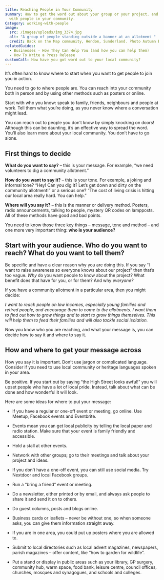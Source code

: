 ```yaml
---
title: Reaching People in Your Community
summary: How to get the word out about your group or your project, and connect
  with people in your community.
Category: working-with-people
image:
  src: /images/uploads/img_3374.jpg
  alt: "A group of people standing outside a banner at an allotment "
  credit: Back on the Map community, Hendon, Sunderland. Photo Autumn Barlow 2022
relatedGuides:
  - Businesses - How They Can Help You (and how you can help them)
  - How To Write a Press Release
customCall: How have you got word out to your local community?
---
```

It’s often hard to know where to start when you want to get people to join you in action. 

You need to go to where people are. You can reach into your community both in person and by using other methods such as posters or online.



Start with who you know: speak to family, friends, neighbours and people at work. Tell them what you’re doing, as you never know where a conversation might lead.



You can reach out to people you don’t know by simply knocking on doors! Although this can be daunting, it’s an effective way to spread the word. You’ll also learn more about your local community. You don’t have to go alone. 



## First things to decide



**What do you want to say?** – this is your message. For example, “we need volunteers to dig a community allotment.”



**How do you want to say it?** – this is your tone. For example, a joking and informal tone? “Hey! Can you dig it? Let’s get down and dirty on the community allotment!” or a serious one? “The cost of living crisis is hitting our local area really hard. You can help.”



**Where will you say it?** – this is the manner or delivery method. Posters, radio announcements, talking to people, mystery QR codes on lampposts. All of these methods have good and bad points.



You need to know those three key things – message, tone and method – and one more very important thing: **who is your audience?**



## Start with your audience. Who do you want to reach? What do you want to tell them?



Be specific and have a clear reason why you are doing this. If you say “I want to raise awareness so everyone knows about our project” then that’s too vague. *Why* do you want people to know about the project? What benefit does that have for you, or for them? And why *everyone?*



If you have a community allotment in a particular area, then you might decide:



*I want to reach people on low incomes, especially young families and retired people, and encourage them to come to the allotments. I want them to find out how to grow things and to start to grow things themselves. This will help them to feed their families and will also tackle social isolation.*



Now you know who you are reaching, and what your message is, you can decide how to say it and where to say it.



## How and where to get your message across



How you say it is important. Don’t use jargon or complicated language. Consider if you need to use local community or heritage languages spoken in your area. 



Be positive. If you start out by saying “the High Street looks awful!” you will upset people who have a lot of local pride. Instead, talk about what can be done and how wonderful it will look.



Here are some ideas for where to put your message:



* If you have a regular or one-off event or meeting, go online. Use Meetup, Facebook events and Eventbrite.

* Events mean you can get local publicity by telling the local paper and radio station. Make sure that your event is family friendly and accessible.
* Hold a stall at other events.
* Network with other groups; go to their meetings and talk about your project and ideas.
* If you don’t have a one-off event, you can still use social media. Try Nextdoor and local Facebook groups.
* Run a “bring a friend” event or meeting.
* Do a newsletter, either printed or by email, and always ask people to share it and send it on to others.
* Do guest columns, posts and blogs online.
* Business cards or leaflets – never be without one, so when someone asks, you can give them information straight away.
* If you are in one area, you could put up posters where you are allowed to.
* Submit to local directories such as local advert magazines, newspapers, parish magazines – offer content, like “how to garden for wildlife”.
* Put a stand or display in public areas such as your library, GP surgery, community hub, warm space, food bank, leisure centre, council offices, churches, mosques and synagogues, and schools and colleges.

